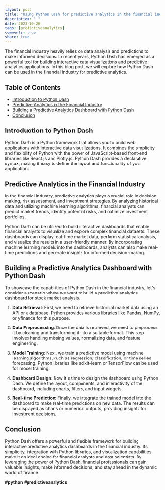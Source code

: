 ```yaml
---
layout: post
title: "Using Python Dash for predictive analytics in the financial industry"
description: " "
date: 2023-10-26
tags: [predictiveanalytics]
comments: true
share: true
---
```


The financial industry heavily relies on data analysis and predictions to make informed decisions. In recent years, Python Dash has emerged as a powerful tool for building interactive data visualizations and predictive analytics applications. In this blog post, we will explore how Python Dash can be used in the financial industry for predictive analytics.

## Table of Contents
- [Introduction to Python Dash](#introduction-to-python-dash)
- [Predictive Analytics in the Financial Industry](#predictive-analytics-in-the-financial-industry)
- [Building a Predictive Analytics Dashboard with Python Dash](#building-a-predictive-analytics-dashboard-with-python-dash)
- [Conclusion](#conclusion)

## Introduction to Python Dash

Python Dash is a Python framework that allows you to build web applications with interactive data visualizations. It combines the simplicity and flexibility of Python with the power of JavaScript-based front-end libraries like React.js and Plotly.js. Python Dash provides a declarative syntax, making it easy to define the layout and functionality of your applications.

## Predictive Analytics in the Financial Industry

In the financial industry, predictive analytics plays a crucial role in decision making, risk assessment, and investment strategies. By analyzing historical data and utilizing machine learning algorithms, financial analysts can predict market trends, identify potential risks, and optimize investment portfolios.

Python Dash can be utilized to build interactive dashboards that enable financial analysts to visualize and explore complex financial datasets. These dashboards can display real-time market data, perform statistical analysis, and visualize the results in a user-friendly manner. By incorporating machine learning models into the dashboards, analysts can also make real-time predictions and generate insights for informed decision-making.

## Building a Predictive Analytics Dashboard with Python Dash

To showcase the capabilities of Python Dash in the financial industry, let's consider a scenario where we want to build a predictive analytics dashboard for stock market analysis.

1. **Data Retrieval**: First, we need to retrieve historical market data using an API or a database. Python provides various libraries like Pandas, NumPy, or yfinance for this purpose.

2. **Data Preprocessing**: Once the data is retrieved, we need to preprocess it by cleaning and transforming it into a suitable format. This step involves handling missing values, normalizing data, and feature engineering.

3. **Model Training**: Next, we train a predictive model using machine learning algorithms, such as regression, classification, or time series forecasting. Python libraries like scikit-learn or TensorFlow can be used for model training.

4. **Dashboard Design**: Now it's time to design the dashboard using Python Dash. We define the layout, components, and interactivity of the dashboard, including charts, filters, and input widgets.

5. **Real-time Prediction**: Finally, we integrate the trained model into the dashboard to make real-time predictions on new data. The results can be displayed as charts or numerical outputs, providing insights for investment decisions.

## Conclusion

Python Dash offers a powerful and flexible framework for building interactive predictive analytics dashboards in the financial industry. Its simplicity, integration with Python libraries, and visualization capabilities make it an ideal choice for financial analysts and data scientists. By leveraging the power of Python Dash, financial professionals can gain valuable insights, make informed decisions, and stay ahead in the dynamic world of finance.

**#python** **#predictiveanalytics**